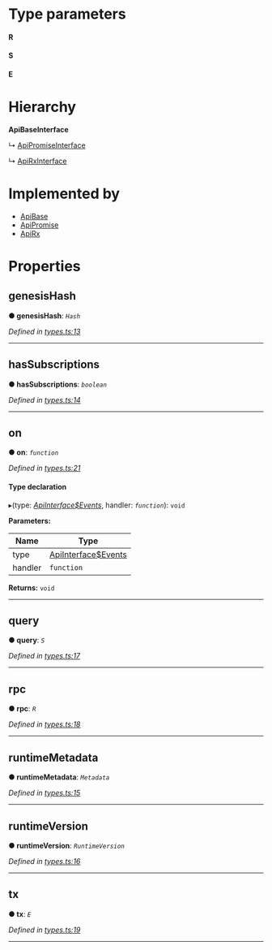 

# Type parameters
#### R 
#### S 
#### E 
# Hierarchy

**ApiBaseInterface**

↳  [ApiPromiseInterface](_promise_types_.apipromiseinterface.md)

↳  [ApiRxInterface](_rx_types_.apirxinterface.md)

# Implemented by

* [ApiBase](../classes/_base_.apibase.md)
* [ApiPromise](../classes/_promise_index_.apipromise.md)
* [ApiRx](../classes/_rx_index_.apirx.md)

# Properties

<a id="genesishash"></a>

##  genesisHash

**● genesisHash**: *`Hash`*

*Defined in [types.ts:13](https://github.com/polkadot-js/api/blob/c9cc904/packages/api/src/types.ts#L13)*

___
<a id="hassubscriptions"></a>

##  hasSubscriptions

**● hasSubscriptions**: *`boolean`*

*Defined in [types.ts:14](https://github.com/polkadot-js/api/blob/c9cc904/packages/api/src/types.ts#L14)*

___
<a id="on"></a>

##  on

**● on**: *`function`*

*Defined in [types.ts:21](https://github.com/polkadot-js/api/blob/c9cc904/packages/api/src/types.ts#L21)*

#### Type declaration
▸(type: *[ApiInterface$Events](../modules/_types_.md#apiinterface_events)*, handler: *`function`*): `void`

**Parameters:**

| Name | Type |
| ------ | ------ |
| type | [ApiInterface$Events](../modules/_types_.md#apiinterface_events) |
| handler | `function` |

**Returns:** `void`

___
<a id="query"></a>

##  query

**● query**: *`S`*

*Defined in [types.ts:17](https://github.com/polkadot-js/api/blob/c9cc904/packages/api/src/types.ts#L17)*

___
<a id="rpc"></a>

##  rpc

**● rpc**: *`R`*

*Defined in [types.ts:18](https://github.com/polkadot-js/api/blob/c9cc904/packages/api/src/types.ts#L18)*

___
<a id="runtimemetadata"></a>

##  runtimeMetadata

**● runtimeMetadata**: *`Metadata`*

*Defined in [types.ts:15](https://github.com/polkadot-js/api/blob/c9cc904/packages/api/src/types.ts#L15)*

___
<a id="runtimeversion"></a>

##  runtimeVersion

**● runtimeVersion**: *`RuntimeVersion`*

*Defined in [types.ts:16](https://github.com/polkadot-js/api/blob/c9cc904/packages/api/src/types.ts#L16)*

___
<a id="tx"></a>

##  tx

**● tx**: *`E`*

*Defined in [types.ts:19](https://github.com/polkadot-js/api/blob/c9cc904/packages/api/src/types.ts#L19)*

___

